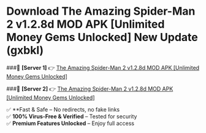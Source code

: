 # Download The Amazing Spider-Man 2 v1.2.8d MOD APK [Unlimited Money Gems Unlocked] New Update (gxbkl)  



###🔹 **[Server 1]** 👉 [The Amazing Spider-Man 2 v1.2.8d MOD APK [Unlimited Money Gems Unlocked]](https://apkcomod.com?title=The_Amazing_Spider-Man_2_v1.2.8d_MOD_APK_[Unlimited_Money_Gems_Unlocked]) 

###🔹 **[Server 2]** 👉 [The Amazing Spider-Man 2 v1.2.8d MOD APK [Unlimited Money Gems Unlocked]](https://apkcomod.com?title=The_Amazing_Spider-Man_2_v1.2.8d_MOD_APK_[Unlimited_Money_Gems_Unlocked])  

✅ **Fast & Safe – No redirects, no fake links  
✅ **100% Virus-Free & Verified** – Tested for security  
✅ **Premium Features Unlocked** – Enjoy full access  



